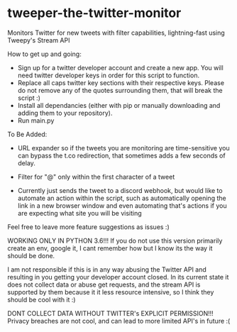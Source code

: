 # tweeper-the-twitter-monitor
Monitors Twitter for new tweets with filter capabilities, lightning-fast using Tweepy's Stream API

How to get up and going:

 - Sign up for a twitter developer account and create a new app. You will need twitter developer keys in order for this script to function.
 - Replace all caps twitter key sections with their respective keys. Please do not remove any of the quotes surrounding them, that will break the script :)
 - Install all dependancies (either with pip or manually downloading and adding them to your repository).
 - Run main.py

To Be Added:
 - URL expander so if the tweets you are monitoring are time-sensitive you can bypass the t.co redirection, that sometimes adds a few seconds of delay.
  
 - Filter for "@" only within the first character of a tweet
 
 - Currently just sends the tweet to a discord webhook, but would like to automate an action within the script, such as automatically opening the link in a new browser window and even automating that's actions if you are expecting what site you will be visiting

Feel free to leave more feature suggestions as issues :)

WORKING ONLY IN PYTHON 3.6!!! If you do not use this version primarily create an env, google it, I cant remember how but I know its the way it should be done.

I am not responsible if this is in any way abusing the Twitter API and resulting in you getting your developer account closed. In its current state it does not collect data or abuse get requests, and the stream API is supported by them because it it less resource intensive, so I think they should be cool with it :) 

DONT COLLECT DATA WITHOUT TWITTER's EXPLICIT PERMISSION!!! Privacy breaches are not cool, and can lead to more limited API's in future :(
